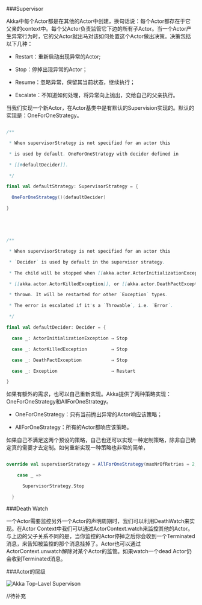 ﻿###Supervisor

Akka中每个Actor都是在其他的Actor中创建，换句话说：每个Actor都存在于它父亲的context中。每个父Actor负责监管它下边的所有子Actor。当一个Actor产生异常行为时，它的父Actor就出马对该如何处置这个Actor做出决策。决策包括以下几种：

- Restart：重新启动出现异常的Actor;

- Stop：停掉出现异常的Actor；

- Resume：忽略异常，保留其当前状态，继续执行；

- Escalate：不知道如何处理，将异常向上抛出，交给自己的父亲执行。



当我们实现一个新Actor，在Actor基类中是有默认的Supervision实现的。默认的实现是：OneForOneStrategy。

```scala

/**

 * When supervisorStrategy is not specified for an actor this

 * is used by default. OneForOneStrategy with decider defined in

 * [[#defaultDecider]].

 */

final val defaultStrategy: SupervisorStrategy = {

  OneForOneStrategy()(defaultDecider)

}





/**

 * When supervisorStrategy is not specified for an actor this

 * `Decider` is used by default in the supervisor strategy.

 * The child will be stopped when [[akka.actor.ActorInitializationException]],

 * [[akka.actor.ActorKilledException]], or [[akka.actor.DeathPactException]] is

 * thrown. It will be restarted for other `Exception` types.

 * The error is escalated if it's a `Throwable`, i.e. `Error`.

 */

final val defaultDecider: Decider = {

  case _: ActorInitializationException ⇒ Stop

  case _: ActorKilledException         ⇒ Stop

  case _: DeathPactException           ⇒ Stop

  case _: Exception                    ⇒ Restart

}

```



如果有额外的需求，也可以自己重新实现。Akka提供了两种策略实现：OneForOneStrategy和AllForOneStrategy。

- OneForOneStrategy：只有当前抛出异常的Actor响应该策略；

- AllForOneStrategy：所有的Actor都响应该策略。

如果自己不满足这两个预设的策略，自己也还可以实现一种定制策略，除非自己确定真的需要才去定制。如何重新实现一种策略也非常的简单，



```scala

override val supervisorStrategy = AllForOneStrategy(maxNrOfRetries = 2, withinTimeRange = 3 second) {

    case _ =>

      SupervisorStrategy.Stop

  }

```



###Death Watch

一个Actor需要监控另外一个Actor的声明周期时，我们可以利用DeathWatch来实现。在Actor Context中我们可以通过ActorContext.watch来监控其他的Actor。与上边的父子关系不同的是，当你监控的Actor停掉之后你会收到一个Terminated消息，来告知被监控的那个消息挂掉了。Actor也可以通过ActorContext.unwatch解除对某个Actor的监管。如果watch一个dead Actor仍会收到Terminated消息。



###Actor的层级

![Akka Top-Lavel Supervison](http://7xjjxu.com1.z0.glb.clouddn.com/guardians.png)

//待补充